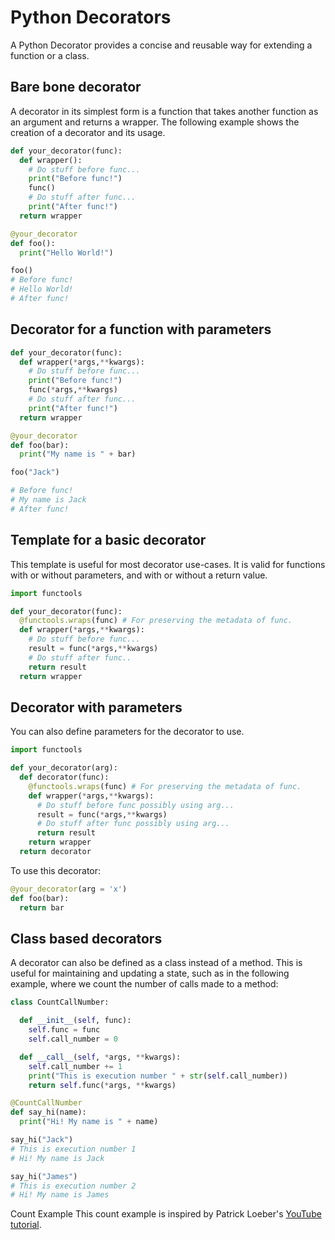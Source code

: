 # Python Decorators

A Python Decorator provides a concise and reusable way for extending a function or a class.

## Bare bone decorator

A decorator in its simplest form is a function that takes another function as an argument and returns a wrapper. The following example shows the creation of a decorator and its usage.

```python
def your_decorator(func):
  def wrapper():
    # Do stuff before func...
    print("Before func!")
    func()
    # Do stuff after func...
    print("After func!")
  return wrapper

@your_decorator
def foo():
  print("Hello World!")

foo()
# Before func!
# Hello World!
# After func!
```

## Decorator for a function with parameters

```python
def your_decorator(func):
  def wrapper(*args,**kwargs):
    # Do stuff before func...
    print("Before func!") 
    func(*args,**kwargs)
    # Do stuff after func...
    print("After func!")
  return wrapper

@your_decorator
def foo(bar):
  print("My name is " + bar)

foo("Jack")

# Before func!
# My name is Jack
# After func!
```

## Template for a basic decorator

This template is useful for most decorator use-cases. It is valid for functions with or without parameters, and with or without a return value.

```python
import functools

def your_decorator(func):
  @functools.wraps(func) # For preserving the metadata of func.
  def wrapper(*args,**kwargs):
    # Do stuff before func...
    result = func(*args,**kwargs)
    # Do stuff after func..
    return result
  return wrapper
```

## Decorator with parameters

You can also define parameters for the decorator to use.

```python
import functools

def your_decorator(arg):
  def decorator(func):
    @functools.wraps(func) # For preserving the metadata of func.
    def wrapper(*args,**kwargs):
      # Do stuff before func possibly using arg...
      result = func(*args,**kwargs)
      # Do stuff after func possibly using arg...
      return result
    return wrapper
  return decorator
```

To use this decorator:

```python
@your_decorator(arg = 'x')
def foo(bar):
  return bar
```

## Class based decorators

A decorator can also be defined as a class instead of a method. This is useful for maintaining and updating a state, such as in the following example, where we count the number of calls made to a method:

```python
class CountCallNumber:

  def __init__(self, func):
    self.func = func
    self.call_number = 0

  def __call__(self, *args, **kwargs):
    self.call_number += 1
    print("This is execution number " + str(self.call_number))
    return self.func(*args, **kwargs)

@CountCallNumber
def say_hi(name):
  print("Hi! My name is " + name)

say_hi("Jack")
# This is execution number 1
# Hi! My name is Jack

say_hi("James")
# This is execution number 2
# Hi! My name is James
```
<base-disclaimer>
  <base-disclaimer-title>
    Count Example
  </base-disclaimer-title>
  <base-disclaimer-content>
  This count example is inspired by Patrick Loeber's <a href="https://youtu.be/HGOBQPFzWKo?si=IUvFzeQbzTmeEgKV" target="_blank">YouTube tutorial</a>.
  </base-disclaimer-content>
</base-disclaimer>






